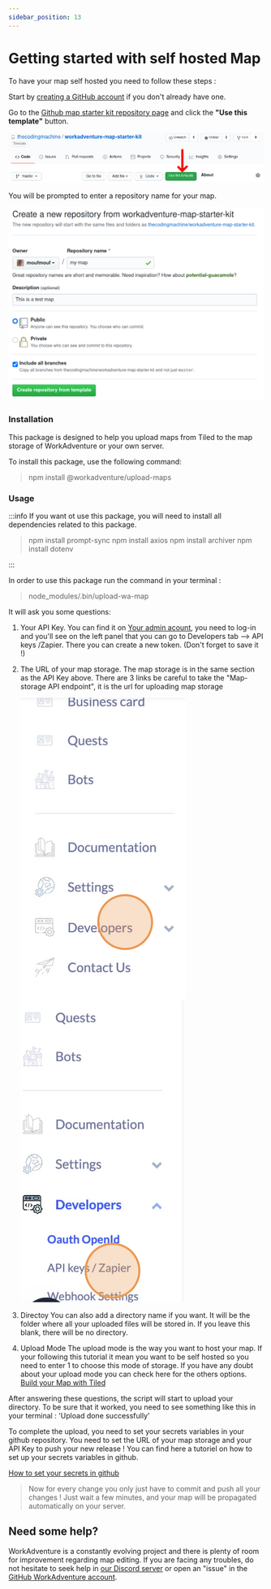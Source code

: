 ```yaml
---
sidebar_position: 13
---
```


# Getting started with self hosted Map

To have your map self hosted you need to follow these steps :

Start by [creating a GitHub account](https://github.com/join) if you don't already have one.

Go to the [Github map starter kit repository page](https://github.com/workadventure/map-starter-kit) and click the **"Use this template"** button.

![The "Use this template" button](../images/use_this_template.png)

You will be prompted to enter a repository name for your map.

![The "create a new repository" page](../images/create_repo.png)

### Installation

This package is designed to help you upload maps from Tiled to the map storage of WorkAdventure or your own server.

To install this package, use the following command:

> npm install @workadventure/upload-maps

### Usage

:::info
If you want ot use this package, you will need to install all dependencies related to this package.

> npm install prompt-sync
> npm install axios
> npm install archiver
> npm install dotenv

:::

In order to use this package run the command in your terminal :

> node_modules/.bin/upload-wa-map

It will ask you some questions:

1. Your API Key.
   You can find it on [Your admin acount](https://admin.workadventu.re), you need to log-in and you'll see on the left panel that you can go to Developers tab --> API keys /Zapier. There you can create a new token. (Don't forget to save it !)

2. The URL of your map storage.
   The map storage is in the same section as the API Key above. There are 3 links be careful to take the "Map-storage API endpoint", it is the url for uploading map storage

   ![Get your API Key](../images/navigate_admin.png)
   ![Get your API Key](../images/get_info_key.png)

3. Directoy
   You can also add a directory name if you want. It will be the folder where all your uploaded files will be stored in.
   If you leave this blank, there will be no directory.

4. Upload Mode
   The upload mode is the way you want to host your map. If your following this tutorial it mean you want to be self hosted so you need to enter 1 to choose this mode of storage.
   If you have any doubt about your upload mode you can check here for the others options.
   [Build your Map with Tiled](index.md)

After answering these questions, the script will start to upload your directory. To be sure that it worked, you need to see something like this in your terminal : 'Upload done successfully'

To complete the upload, you need to set your secrets variables in your github repository. You need to set the URL of your map storage and your API Key to push your new release ! You can find here a tutoriel on how to set up your secrets variables in github.

[How to set your secrets in github](https://scribehow.com/shared/Upload_Map__Set_up_secrets_for_in_your_repository__FKsqAsrVQ_SzDavSudb19Q)

> Now for every change you only just have to commit and push all your changes ! Just wait a few minutes, and your map will be propagated automatically on your server.

## Need some help?

WorkAdventure is a constantly evolving project and there is plenty of room for improvement regarding map editing.
If you are facing any troubles, do not hesitate to seek help in [our Discord server](https://discord.gg/G6Xh9ZM9aR) or open an "issue" in the [GitHub WorkAdventure account](https://github.com/thecodingmachine/workadventure/issues).
